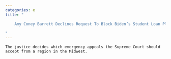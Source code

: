 ```yaml
---
categories: e
title: "

    Amy Coney Barrett Declines Request To Block Biden’s Student Loan Plan

"
---
```



    The justice decides which emergency appeals the Supreme Court should accept from a region in the Midwest.

